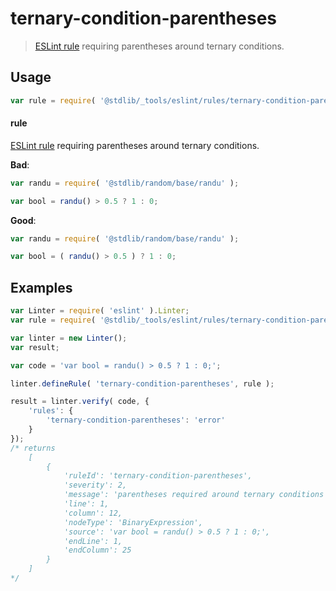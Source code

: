 <!--

@license Apache-2.0

Copyright (c) 2018 The Stdlib Authors.

Licensed under the Apache License, Version 2.0 (the "License");
you may not use this file except in compliance with the License.
You may obtain a copy of the License at

   http://www.apache.org/licenses/LICENSE-2.0

Unless required by applicable law or agreed to in writing, software
distributed under the License is distributed on an "AS IS" BASIS,
WITHOUT WARRANTIES OR CONDITIONS OF ANY KIND, either express or implied.
See the License for the specific language governing permissions and
limitations under the License.

-->

# ternary-condition-parentheses

> [ESLint rule][eslint-rules] requiring parentheses around ternary conditions.

<section class="intro">

</section>

<!-- /.intro -->

<section class="usage">

## Usage

```javascript
var rule = require( '@stdlib/_tools/eslint/rules/ternary-condition-parentheses' );
```

#### rule

[ESLint rule][eslint-rules] requiring parentheses around ternary conditions.

**Bad**:

<!-- eslint-disable stdlib/ternary-condition-parentheses -->

```javascript
var randu = require( '@stdlib/random/base/randu' );

var bool = randu() > 0.5 ? 1 : 0;
```

**Good**:

```javascript
var randu = require( '@stdlib/random/base/randu' );

var bool = ( randu() > 0.5 ) ? 1 : 0;
```

</section>

<!-- /.usage -->

<section class="examples">

## Examples

<!-- eslint no-undef: "error" -->

```javascript
var Linter = require( 'eslint' ).Linter;
var rule = require( '@stdlib/_tools/eslint/rules/ternary-condition-parentheses' );

var linter = new Linter();
var result;

var code = 'var bool = randu() > 0.5 ? 1 : 0;';

linter.defineRule( 'ternary-condition-parentheses', rule );

result = linter.verify( code, {
    'rules': {
        'ternary-condition-parentheses': 'error'
    }
});
/* returns
    [
        {
            'ruleId': 'ternary-condition-parentheses',
            'severity': 2,
            'message': 'parentheses required around ternary conditions',
            'line': 1,
            'column': 12,
            'nodeType': 'BinaryExpression',
            'source': 'var bool = randu() > 0.5 ? 1 : 0;',
            'endLine': 1,
            'endColumn': 25
        }
    ]
*/
```

</section>

<!-- /.examples -->

<section class="links">

[eslint-rules]: https://eslint.org/docs/developer-guide/working-with-rules

</section>

<!-- /.links -->
